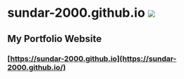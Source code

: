 # sundar-2000.github.io   ![](https://komarev.com/ghpvc/?username=sundar-2000&style=plastic)
## My Portfolio Website 
### [https://sundar-2000.github.io](https://sundar-2000.github.io/) 
